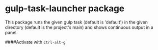 # gulp-task-launcher package

This package runs the given gulp task (default is 'default') in the given directory (default is the project's main) and shows continuous output in a panel.

####Activate with `ctrl-alt-g`

